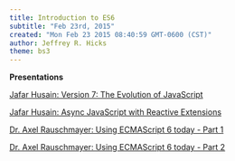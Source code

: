 ```yaml
---
title: Introduction to ES6
subtitle: "Feb 23rd, 2015"
created: "Mon Feb 23 2015 08:40:59 GMT-0600 (CST)"
author: Jeffrey R. Hicks
theme: bs3
---
```


**Presentations**

[Jafar Husain: Version 7: The Evolution of JavaScript ](https://www.youtube.com/watch?v=DqMFX91ToLw)

[Jafar Husain: Async JavaScript with Reactive Extensions](https://www.youtube.com/watch?v=XRYN2xt11Ek)

[Dr. Axel Rauschmayer: Using ECMAScript 6 today - Part 1](https://www.youtube.com/watch?v=Fg3bEZIcnUw)

[Dr. Axel Rauschmayer: Using ECMAScript 6 today - Part 2](https://www.youtube.com/watch?v=Vhhq1WpzsnM)
